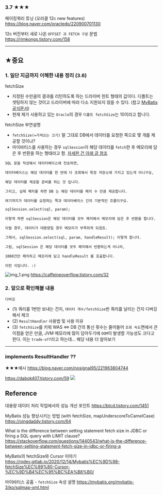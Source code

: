 ### 3.7 ★★★
페이징쿼리 튜닝 (오라클 12c new features)
https://blog.naver.com/oracledo/220900701130


12c 버전부터 새로 나온 `OFFSET 과 FETCH 구문` 문법
https://rimkongs.tistory.com/158

---

## ★중요
### 1. 일단 지금까지 이해한 내용 정리 (3.6)
fetchSize
- 지정된 수만큼의 결과를 리턴하도록 하는 드라이버 힌트 형태의 값이다. 디폴트는 셋팅하지 않는 것이고 드라이버에 따라 다소 지원되지 않을 수 있다. (참고 [MyBatis 공식문서](https://mybatis.org/mybatis-3/ko/sqlmap-xml.html))
- 현재 제가 사용하고 있는 `Oracle`의 경우 `디폴트 fetchSize`는 10이라고 합니다. 

fetchSize 부연설명
- `fetchSize(=가져오는 크기)` 말 그대로 DB에서 데이터를 요청한 쪽으로 몇 개를 제공할 것이냐?
- 마이바티스를 사용하는 경우 `sqlSession`이 해당 데이터를 `fetch`한 후 메모리에 담은 후 반환을 하는 형태라고 함. [자세한 건 아래 글 참조](https://okky.kr/questions/1458780)
```
SQL 문을 작성해서 데이터베이스에 전송하면, 

데이터베이스는 해당 데이터를 한 번에 다 조회해서 특정 저장소에 가지고 있는게 아니구요,

해당 데이터를 제공할 준비를 하는 것 입니다.

그리고, 실제 페치를 하면 DB 는 해당 데이터를 페치 수 만큼 제공합니다.

여기까지가 데이터를 요청하는 쪽과 데이터베이스 간의 기본적인 흐름이구요.

sqlSession.select(sql, param);

이렇게 하면 sqlSession은 해당 데이터를 모두 페치해서 메모리에 담은 후 반환을 합니다.

이럴 경우, 데이터가 대용량일 경우 메모리가 부족하게 되겠죠.

그래서, sqlSession.select(sql, param, handleResult); 이렇게 합니다.

그럼, sqlSession 은 해당 데이터를 모두 페치해서 반환하는게 아니라,

1000건만 페치하고 메모리에 담고 handleResult 를 호출합니다.

이런 식입니다. :)
```

![img_1.png](img_1.png)
https://caffeineoverflow.tistory.com/32


### 2. 앞으로 확인해볼 내용
`디버깅`
- (1) 쿼리를 1번만 보내는 건지, `데이터 개수/fetchSize`번 쿼리를 날리는 건지 디버깅해서 체크
- (2) `ResultHandler` 사용법 및 사용 이유
- (3) `fetchSize`를 키워 WAS <=> DB 간의 통신 횟수는 줄어들어 `조회 속도`면에서 큰 이점을 얻은 만큼, JVM 메모리에 많이 담아두기에 `OOM`이 발생할 가능성도 크다고 한다. 이는 `trade-off`라고 하는데... 해당 내용 더 알아보기

---

### implements ResultHandler ??
★★★예시
https://blog.naver.com/nosignal95/221963804744

https://dabok407.tistory.com/59
![](https://velog.velcdn.com/images/djdjdddd/post/e78f1afa-ce32-4fad-bf93-5565d30147f7/image.png)


## Reference
대용량 데이터 처리 작업에서의 성능 개선 포인트
https://btcd.tistory.com/1451

MyBatis 성능 향상시키는 방법 (with fetchSize, mapUnderscoreToCamelCase)
https://oingdaddy.tistory.com/64

What is the difference between setting statement fetch size in JDBC or firing a SQL query with LIMIT clause?
https://stackoverflow.com/questions/1440543/what-is-the-difference-between-setting-statement-fetch-size-in-jdbc-or-firing-a

MyBatis의 fetchSize와 Cursor 이야기
https://nidev.gitlab.io/2020/12/14/Mybatis%EC%9D%98-fetchSize%EC%99%80-Cursor-%EC%9D%B4%EC%95%BC%EA%B8%B0/

마이바티스 공홈 - `fetchSize` 속성 설명
https://mybatis.org/mybatis-3/ko/sqlmap-xml.html
